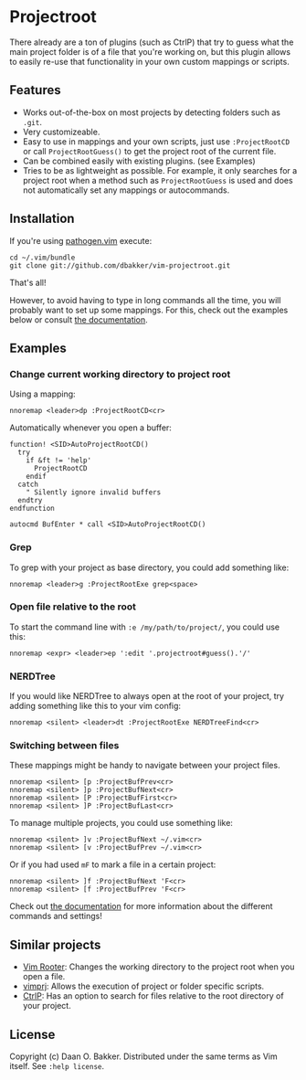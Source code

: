 Projectroot
===========
There already are a ton of plugins (such as CtrlP) that try to guess what the
main project folder is of a file that you're working on, but this plugin allows
to easily re-use that functionality in your own custom mappings or scripts.

Features
--------
  * Works out-of-the-box on most projects by detecting folders such as `.git`.
  * Very customizeable.
  * Easy to use in mappings and your own scripts, just use `:ProjectRootCD` or
    call `ProjectRootGuess()` to get the project root of the current file.
  * Can be combined easily with existing plugins. (see Examples)
  * Tries to be as lightweight as possible. For example, it only searches for
    a project root when a method such as `ProjectRootGuess` is used and does not
    automatically set any mappings or autocommands.

Installation
------------
If you're using [pathogen.vim](https://github.com/tpope/vim-pathogen) execute:

    cd ~/.vim/bundle
    git clone git://github.com/dbakker/vim-projectroot.git

That's all!

However, to avoid having to type in long commands all the time, you will
probably want to set up some mappings. For this, check out the examples below or
consult [the
documentation](https://github.com/dbakker/vim-projectroot/blob/master/doc/projectroot.txt).

Examples
--------
### Change current working directory to project root
Using a mapping:

    nnoremap <leader>dp :ProjectRootCD<cr>

Automatically whenever you open a buffer:

```vim
function! <SID>AutoProjectRootCD()
  try
    if &ft != 'help'
      ProjectRootCD
    endif
  catch
    " Silently ignore invalid buffers
  endtry
endfunction

autocmd BufEnter * call <SID>AutoProjectRootCD()
```

### Grep
To grep with your project as base directory, you could add something like:

    nnoremap <leader>g :ProjectRootExe grep<space>

### Open file relative to the root
To start the command line with `:e /my/path/to/project/`, you could use this:

    nnoremap <expr> <leader>ep ':edit '.projectroot#guess().'/'

### NERDTree
If you would like NERDTree to always open at the root of your project, try
adding something like this to your vim config:

    nnoremap <silent> <leader>dt :ProjectRootExe NERDTreeFind<cr>

### Switching between files
These mappings might be handy to navigate between your project files.

    nnoremap <silent> [p :ProjectBufPrev<cr>
    nnoremap <silent> ]p :ProjectBufNext<cr>
    nnoremap <silent> [P :ProjectBufFirst<cr>
    nnoremap <silent> ]P :ProjectBufLast<cr>

To manage multiple projects, you could use something like:

    nnoremap <silent> ]v :ProjectBufNext ~/.vim<cr>
    nnoremap <silent> [v :ProjectBufPrev ~/.vim<cr>

Or if you had used `mF` to mark a file in a certain project:

    nnoremap <silent> ]f :ProjectBufNext 'F<cr>
    nnoremap <silent> [f :ProjectBufPrev 'F<cr>

Check out [the
documentation](https://github.com/dbakker/vim-projectroot/blob/master/doc/projectroot.txt)
for more information about the different commands and settings!

Similar projects
----------------
  * [Vim Rooter](https://github.com/airblade/vim-rooter): Changes the working
    directory to the project root when you open a file.
  * [vimprj](https://github.com/vim-scripts/vimprj): Allows the execution of
    project or folder specific scripts.
  * [CtrlP](https://github.com/kien/ctrlp.vim): Has an option to search
    for files relative to the root directory of your project.

License
-------

Copyright (c) Daan O. Bakker.  Distributed under the same terms as Vim itself.
See `:help license`.
